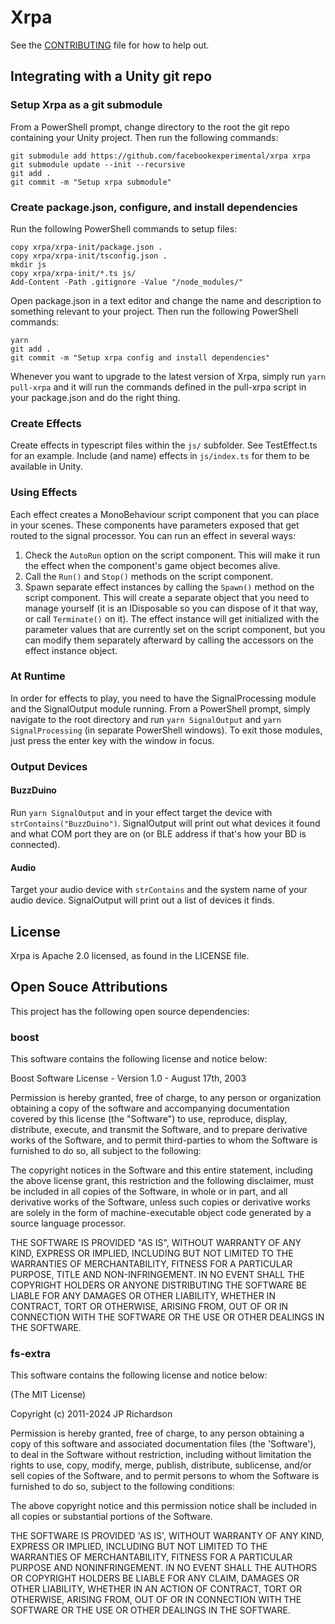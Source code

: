 # Xrpa

See the [CONTRIBUTING](CONTRIBUTING.md) file for how to help out.

## Integrating with a Unity git repo

### Setup Xrpa as a git submodule
From a PowerShell prompt, change directory to the root the git repo containing your Unity project. Then run the following commands:

```
git submodule add https://github.com/facebookexperimental/xrpa xrpa
git submodule update --init --recursive
git add .
git commit -m "Setup xrpa submodule"
```

### Create package.json, configure, and install dependencies
Run the following PowerShell commands to setup files:
```
copy xrpa/xrpa-init/package.json .
copy xrpa/xrpa-init/tsconfig.json .
mkdir js
copy xrpa/xrpa-init/*.ts js/
Add-Content -Path .gitignore -Value "/node_modules/"
```

Open package.json in a text editor and change the name and description to something relevant to your project. Then run the following PowerShell commands:
```
yarn
git add .
git commit -m "Setup xrpa config and install dependencies"
```

Whenever you want to upgrade to the latest version of Xrpa, simply run `yarn pull-xrpa` and it will run the commands defined in the pull-xrpa script in your package.json and do the right thing.

### Create Effects
Create effects in typescript files within the `js/` subfolder. See TestEffect.ts for an example. Include (and name) effects in `js/index.ts` for them to be available in Unity.

### Using Effects
Each effect creates a MonoBehaviour script component that you can place in your scenes. These components have parameters exposed that get routed to the signal processor. You can run an effect in several ways:
1. Check the `AutoRun` option on the script component. This will make it run the effect when the component's game object becomes alive.
2. Call the `Run()` and `Stop()` methods on the script component.
3. Spawn separate effect instances by calling the `Spawn()` method on the script component. This will create a separate object that you need to manage yourself (it is an IDisposable so you can dispose of it that way, or call `Terminate()` on it). The effect instance will get initialized with the parameter values that are currently set on the script component, but you can modify them separately afterward by calling the accessors on the effect instance object.

### At Runtime
In order for effects to play, you need to have the SignalProcessing module and the SignalOutput module running. From a PowerShell prompt, simply navigate to the root directory and run `yarn SignalOutput` and `yarn SignalProcessing` (in separate PowerShell windows). To exit those modules, just press the enter key with the window in focus.

### Output Devices
#### BuzzDuino
Run `yarn SignalOutput` and in your effect target the device with `strContains("BuzzDuino")`. SignalOutput will print out what devices it found and what COM port they are on (or BLE address if that's how your BD is connected).

#### Audio
Target your audio device with `strContains` and the system name of your audio device. SignalOutput will print out a list of devices it finds.

## License
Xrpa is Apache 2.0 licensed, as found in the LICENSE file.

## Open Souce Attributions

This project has the following open source dependencies:

### boost
This software contains the following license and notice below:

Boost Software License - Version 1.0 - August 17th, 2003

Permission is hereby granted, free of charge, to any person or organization
obtaining a copy of the software and accompanying documentation covered by
this license (the "Software") to use, reproduce, display, distribute,
execute, and transmit the Software, and to prepare derivative works of the
Software, and to permit third-parties to whom the Software is furnished to
do so, all subject to the following:

The copyright notices in the Software and this entire statement, including
the above license grant, this restriction and the following disclaimer,
must be included in all copies of the Software, in whole or in part, and
all derivative works of the Software, unless such copies or derivative
works are solely in the form of machine-executable object code generated by
a source language processor.

THE SOFTWARE IS PROVIDED "AS IS", WITHOUT WARRANTY OF ANY KIND, EXPRESS OR
IMPLIED, INCLUDING BUT NOT LIMITED TO THE WARRANTIES OF MERCHANTABILITY,
FITNESS FOR A PARTICULAR PURPOSE, TITLE AND NON-INFRINGEMENT. IN NO EVENT
SHALL THE COPYRIGHT HOLDERS OR ANYONE DISTRIBUTING THE SOFTWARE BE LIABLE
FOR ANY DAMAGES OR OTHER LIABILITY, WHETHER IN CONTRACT, TORT OR OTHERWISE,
ARISING FROM, OUT OF OR IN CONNECTION WITH THE SOFTWARE OR THE USE OR OTHER
DEALINGS IN THE SOFTWARE.

### fs-extra
This software contains the following license and notice below:

(The MIT License)

Copyright (c) 2011-2024 JP Richardson

Permission is hereby granted, free of charge, to any person obtaining a copy of this software and associated documentation files
(the 'Software'), to deal in the Software without restriction, including without limitation the rights to use, copy, modify,
 merge, publish, distribute, sublicense, and/or sell copies of the Software, and to permit persons to whom the Software is
 furnished to do so, subject to the following conditions:

The above copyright notice and this permission notice shall be included in all copies or substantial portions of the Software.

THE SOFTWARE IS PROVIDED 'AS IS', WITHOUT WARRANTY OF ANY KIND, EXPRESS OR IMPLIED, INCLUDING BUT NOT LIMITED TO THE
WARRANTIES OF MERCHANTABILITY, FITNESS FOR A PARTICULAR PURPOSE AND NONINFRINGEMENT. IN NO EVENT SHALL THE AUTHORS
OR COPYRIGHT HOLDERS BE LIABLE FOR ANY CLAIM, DAMAGES OR OTHER LIABILITY, WHETHER IN AN ACTION OF CONTRACT, TORT OR OTHERWISE,
 ARISING FROM, OUT OF OR IN CONNECTION WITH THE SOFTWARE OR THE USE OR OTHER DEALINGS IN THE SOFTWARE.
